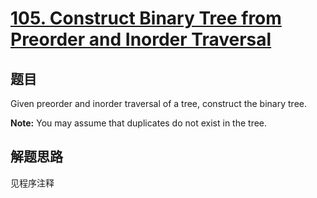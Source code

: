 # [105. Construct Binary Tree from Preorder and Inorder Traversal](https://leetcode-cn.com/problems/construct-binary-tree-from-preorder-and-inorder-traversal/)

## 题目
Given preorder and inorder traversal of a tree, construct the binary tree.

**Note:**
You may assume that duplicates do not exist in the tree.

## 解题思路

见程序注释
